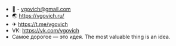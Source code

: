- 📧 - vgovich@gmail.com
- 🌏 https://vgovich.ru/
- ✈  https://t.me/vgovich
- VK: https://vk.com/vgovich
- Самое дорогое — это идея. The most valuable thing is an idea.

<!---
VGOVICH/VGOVICH is a ✨ special ✨ repository because its `README.md` (this file) appears on your GitHub profile.
You can click the Preview link to take a look at your changes.
--->
